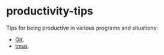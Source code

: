 # productivity-tips
Tips for being productive in various programs and situations:
- [Git](./git/README.md).
- [tmux](./tmux/README.md).
